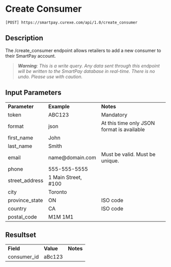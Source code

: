 # Create Consumer

~~~
[POST] https://smartpay.curexe.com/api/1.0/create_consumer
~~~

## Description

The /create_consumer endpoint allows retailers to add a new consumer to their SmartPay account.

> ***Warning**: This is a write query. Any data sent through this endpoint will be written to the SmartPay database in real-time. There is no undo. Please use with caution.*

## Input Parameters

<table>
  <tr>
    <td><b>Parameter</b></td>
    <td><b>Example</b></td>
    <td><b><b>Notes</b></b></td>
  </tr>
  <tr>
    <td>token</td>
    <td>ABC123</td>
    <td>Mandatory</td>
  </tr>
  <tr>
    <td>format</td>
    <td>json</td>
    <td>At this time only JSON format is available</td>
  </tr>
  <tr>
    <td>first_name</td>
    <td>John</td>
    <td></td>
  </tr>
  <tr>
    <td>last_name</td>
    <td>Smith</td>
    <td></td>
  </tr>
  <tr>
    <td>email</td>
    <td>name@domain.com</td>
    <td>Must be valid. Must be unique.</td>
  </tr>
  <tr>
    <td>phone</td>
    <td>555-555-5555</td>
    <td></td>
  </tr>
  <tr>
    <td>street_address</td>
    <td>1 Main Street, #100</td>
    <td></td>
  </tr>
  <tr>
    <td>city</td>
    <td>Toronto</td>
    <td></td>
  </tr>
  <tr>
    <td>province_state</td>
    <td>ON</td>
    <td>ISO code</td>
  </tr>
  <tr>
    <td>country</td>
    <td>CA</td>
    <td>ISO code</td>
  </tr>
  <tr>
    <td>postal_code</td>
    <td>M1M 1M1</td>
    <td></td>
  </tr>
</table>

## Resultset

<table>
  <tr>
    <td><b>Field</b></td>
    <td><b>Value</b></td>
    <td><b><b>Notes</b></b></td>
  </tr>
  <tr>
    <td>consumer_id</td>
    <td>aBc123</td>
    <td></td>
  </tr>
</table>
